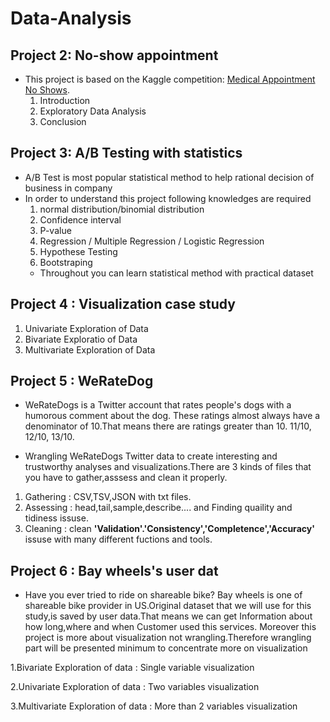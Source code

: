 # Data-Analysis 

## Project 2: No-show appointment 
- This project is based on the Kaggle competition: [Medical Appointment No Shows](https://www.kaggle.com/joniarroba/noshowappointments).
  1. Introduction
  2. Exploratory Data Analysis 
  3. Conclusion

## Project 3: A/B Testing with statistics
- A/B Test is most popular statistical method to help rational decision of business in company
- In order to understand this project following knowledges are required
  1. normal distribution/binomial distribution 
  2. Confidence interval 
  3. P-value
  4. Regression / Multiple Regression / Logistic Regression 
  5. Hypothese Testing 
  6. Bootstraping 
  - Throughout you can learn statistical method with practical dataset


## Project 4 : Visualization case study
  1. Univariate Exploration of Data
  2. Bivariate Exploratio of Data
  3. Multivariate Exploration of Data

## Project 5 : WeRateDog 
- WeRateDogs is a Twitter account that rates people's dogs with a humorous comment about the dog. These ratings almost always have a     denominator of 10.That means there are ratings greater than 10. 11/10, 12/10, 13/10.

- Wrangling WeRateDogs Twitter data to create interesting and trustworthy analyses and visualizations.There are 3 kinds of files that you have to gather,asssess and clean it properly.

1. Gathering : CSV,TSV,JSON with txt files. 
2. Assessing : head,tail,sample,describe.... and Finding quaility and tidiness issuse. 
3. Cleaning : clean **'Validation'.'Consistency','Completence','Accuracy'** issuse with many different fuctions and tools.

## Project 6 : Bay wheels's user dat 
 
- Have you ever tried to ride on shareable bike? Bay wheels is one of shareable bike provider in US.Original dataset that we will use for this study,is saved by user data.That means we can get Information about how long,where and when Customer used this services. Moreover this project is more about visualization not wrangling.Therefore wrangling part will be presented minimum to concentrate more on visualization 

1.Bivariate Exploration of data :  Single variable visualization

2.Univariate Exploration of data : Two variables visualization

3.Multivariate Exploration of data : More than 2 variables visualization
 

